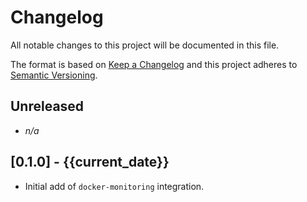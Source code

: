 # Changelog

All notable changes to this project will be documented in this file.

The format is based on [Keep a Changelog][changelog] and this project adheres
to [Semantic Versioning][semver].

## Unreleased

- *n/a*

## [0.1.0] - {{current_date}}

- Initial add of `docker-monitoring` integration.


[changelog]: http://keepachangelog.com/en/1.0.0/
[semver]: http://semver.org/spec/v2.0.0.html
